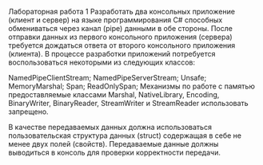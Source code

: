   Лабораторная работа 1
Разработать два консольных приложение (клиент и сервер) на языке программирования C# способных обмениваться через канал (pipe) данными в обе стороны. После отправки данных из первого консольного приложения (сервера) требуется дождаться ответа от второго консольного приложения (клиента). В процессе разработки приложений потребуется воспользоваться некоторыми из следующих классов:

NamedPipeClientStream;
NamedPipeServerStream;
Unsafe;
MemoryMarshal;
Span;
ReadOnlySpan;
Механизмы по работе с памятью предоставляемые классами Marshal, NativeLibrary, Encoding, BinaryWriter, BinaryReader, StreamWriter и StreamReader использовать запрещено.

В качестве передаваемых данных должна использоваться пользовательская структура данных (struct) содержащая в себе не менее двух полей (свойств). Передаваемые данные должны выводиться в консоль для проверки корректности передачи.
